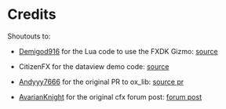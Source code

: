 # Credits

Shoutouts to:

- [Demigod916](https://github.com/Demigod916) for the Lua code to use the FXDK Gizmo: [source](https://github.com/Demigod916/object_gizmo)

- CitizenFX for the dataview demo code: [source](https://github.com/citizenfx/lua/blob/luaglm-dev/cfx/libs/scripts/examples/dataview.lua)

- [Andyyy7666](https://github.com/Andyyy7666) for the original PR to ox_lib: [source pr](https://github.com/overextended/ox_lib/pull/453)

- [AvarianKnight](https://github.com/AvarianKnight) for the original cfx forum post: [forum post](https://forum.cfx.re/t/allow-drawgizmo-to-be-used-outside-of-fxdk/5091845/8)
